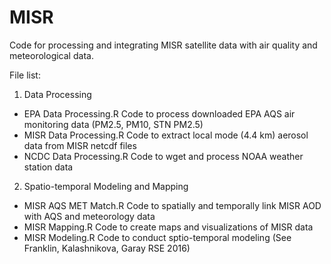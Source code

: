 # MISR
Code for processing and integrating MISR satellite data with air quality and meteorological data.

File list:

1. Data Processing
* EPA Data Processing.R   Code to process downloaded EPA AQS air monitoring data (PM2.5, PM10, STN PM2.5)
* MISR Data Processing.R  Code to extract local mode (4.4 km) aerosol data from MISR netcdf files
* NCDC Data Processing.R  Code to wget and process NOAA weather station data

2. Spatio-temporal Modeling and Mapping
* MISR AQS MET Match.R    Code to spatially and temporally link MISR AOD with AQS and meteorology data
* MISR Mapping.R          Code to create maps and visualizations of MISR data
* MISR Modeling.R         Code to conduct sptio-temporal modeling (See Franklin, Kalashnikova, Garay RSE 2016)
